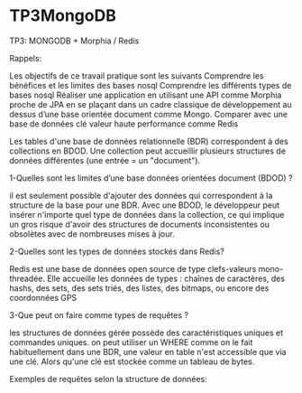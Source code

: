 # TP3MongoDB
TP3: MONGODB + Morphia / Redis

Rappels:

Les objectifs de ce travail pratique sont les suivants 
Comprendre les bénéfices et les limites des bases nosql
Comprendre les différents types de bases nosql
Réaliser une application en utilisant une API comme Morphia proche de JPA en se plaçant dans un cadre classique de développement au dessus d’une base orientée document comme Mongo.
Comparer avec une base de données clé valeur haute performance comme Redis

Les tables d'une base de données relationnelle (BDR) correspondent à des collections en BDOD.
Une collection peut accueillir plusieurs structures de données différentes (une entrée = un "document").


1-Quelles sont les limites d’une base données orientées document (BDOD) ?

il est seulement possible d'ajouter des données qui correspondent à la structure de la base pour une BDR. 
Avec une BDOD, le développeur peut insérer n'importe quel type de données dans la collection, ce qui implique un gros risque d'avoir 
des structures de documents inconsistentes ou obsolètes avec de nombreuses mises à jour. 

2-Quelles sont les types de données stockés dans Redis?

Redis est une base de données open source de type clefs-valeurs mono-threadée.
Elle accueille les données de types :  chaînes de caractères, des hashs, des sets, des sets triés, des listes, des bitmaps, ou encore des coordonnées GPS

3-Que peut on faire comme types de requêtes ?

les structures de données gérée possède des caractéristiques uniques et commandes uniques.
 on peut utiliser un WHERE comme on le fait  habituellement dans une BDR, une valeur en table n'est accessible que via une clé. 
Alors qu'une clé est stockée comme un tableau de bytes.

Exemples de requêtes selon la structure de données:
